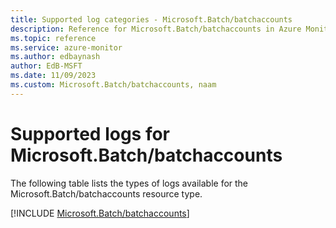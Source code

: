 ```yaml
---
title: Supported log categories - Microsoft.Batch/batchaccounts
description: Reference for Microsoft.Batch/batchaccounts in Azure Monitor Logs.
ms.topic: reference
ms.service: azure-monitor
ms.author: edbaynash
author: EdB-MSFT
ms.date: 11/09/2023
ms.custom: Microsoft.Batch/batchaccounts, naam
---
```





# Supported logs for Microsoft.Batch/batchaccounts  
The following table lists the types of logs available for the Microsoft.Batch/batchaccounts resource type.
  
  
[!INCLUDE [Microsoft.Batch/batchaccounts](./includes/microsoft-batch-batchaccounts-logs-include.md)]
  

